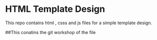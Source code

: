 # HTML Template Design 

This repo contains html , csss and js files for a simple template design.


##This conatins the git workshop of the file

